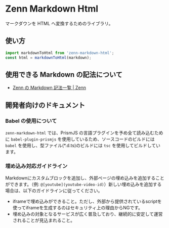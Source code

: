 # Zenn Markdown Html

マークダウンを HTML へ変換するためのライブラリ。

## 使い方

```js
import markdownToHtml from 'zenn-markdown-html';
const html = markdownToHtml(markdown);
```

## 使用できる Markdown の記法について

- [Zenn の Markdown 記法一覧 | Zenn](https://zenn.dev/zenn/articles/markdown-guide)

## 開発者向けのドキュメント

### Babel の使用について

`zenn-markdown-html` では、PrismJS の言語プラグインを予め全て読み込むために `babel-plugin-prismjs` を使用しているため、ソースコードのビルドには `babel` を使用し、型ファイル(\*.d.ts)のビルドには `tsc` を使用してビルドしています。

### 埋め込み対応ガイドライン

Markdownにカスタムブロックを追加し、外部ページの埋め込みを追加することができます。（例: `@[youtube](youtube-video-id)`）新しい埋め込みを追加する場合は、以下のガイドラインに従ってください。

- iframeで埋め込みができること。ただし、外部から提供されているscriptを使ってiframeを生成するのはセキュリティ上の理由からNGです。
- 埋め込みの対象となるサービスが広く普及しており、継続的に安定して運営されることが見込まれること。

